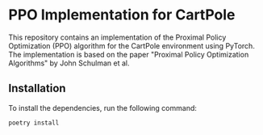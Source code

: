 # PPO Implementation for CartPole

This repository contains an implementation of the Proximal Policy Optimization (PPO) algorithm for the CartPole environment using PyTorch. The implementation is based on the paper "Proximal Policy Optimization Algorithms" by John Schulman et al.

## Installation

To install the dependencies, run the following command:

```bash
poetry install
```
